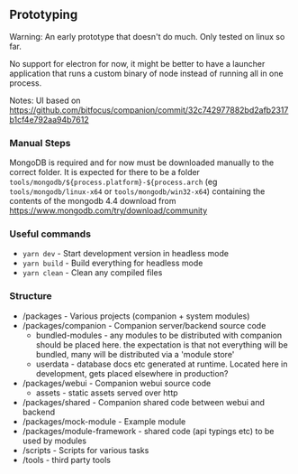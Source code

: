 ## Prototyping

Warning: An early prototype that doesn't do much. Only tested on linux so far.

No support for electron for now, it might be better to have a launcher application that runs a custom binary of node instead of running all in one process.

Notes: UI based on https://github.com/bitfocus/companion/commit/32c742977882bd2afb2317b1cf4e792aa94b7612

### Manual Steps

MongoDB is required and for now must be downloaded manually to the correct folder.
It is expected for there to be a folder `tools/mongodb/${process.platform}-${process.arch` (eg `tools/mongodb/linux-x64` or `tools/mongodb/win32-x64`) containing the contents of the mongodb 4.4 download from https://www.mongodb.com/try/download/community

### Useful commands

-   `yarn dev` - Start development version in headless mode
-   `yarn build` - Build everything for headless mode
-   `yarn clean` - Clean any compiled files

### Structure

-   /packages - Various projects (companion + system modules)
-   /packages/companion - Companion server/backend source code
    -   bundled-modules - any modules to be distributed with companion should be placed here. the expectation is that not everything will be bundled, many will be distributed via a 'module store'
    -   userdata - database docs etc generated at runtime. Located here in development, gets placed elsewhere in production?
-   /packages/webui - Companion webui source code
    -   assets - static assets served over http
-   /packages/shared - Companion shared code between webui and backend
-   /packages/mock-module - Example module
-   /packages/module-framework - shared code (api typings etc) to be used by modules
-   /scripts - Scripts for various tasks
-   /tools - third party tools
